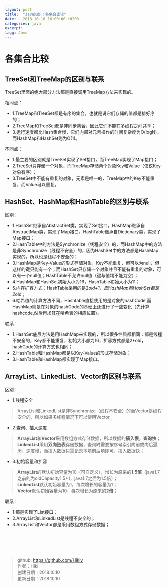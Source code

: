 ```yaml
---
layout: post
title:  "Java知识：各集合比较"
date:   2018-10-10 16:00:00 +0200
categories: java
excerpt: 
tagg: Java
---
```


# 各集合比较

## TreeSet和TreeMap的区别与联系

TreeSet里面的绝大部分方法都是直接调用TreeMap方法来实现的。

相同点：

- 1.TreeMap和TreeSet都是有序的集合，也就是说它们存储的值都是排好序的；
- 2.TreeMap和TreeSet都是非同步集合，因此它们不能在多线程之间共享；
- 3.运行速度都比Hash集合慢，它们内部对元素操作的时间复杂度为O(logN)，而HashMap和HashSet则为O(1)。

不同点：

- 1.最主要的区别就是TreeSet实现了Set接口，而TreeMap实现了Map接口；
- 2.TreeSet只存储一个对象，而TreeMap存储两个对象Key和Value（仅仅Key对象有序）；
- 3.TreeSet中不能有重复的对象，元素是唯一的，TreeMap中的Key不能重复，而Value可以重复。

## HashSet、HashMap和HashTable的区别与联系

区别：

- 1.HashSet继承自AbstractSet类，实现了Set接口，HashMap继承自AbstractMap类，实现了Map接口，HashTable继承自Dictionary类，实现了Map接口；
- 2.HashTable中的方法是Synchronize（线程安全）的，而HashMap中的方法是非Synchronize（线程不安全）的，因为HashSet中的方法都是HashMap实现的，所以也是线程不安全的；
- 3.HashMap是Key-Value的形式存储对象，Key不能重复，但可以为null，但这样的键只能有一个；而HashSet只存储一个对象并且不能有重复的对象，可以有一个null值；HashTable不允许null值（键与值均不能为空）；
- 4.HashMap和HashSet初始大小为16，HashTable初始大小为11；
- 5.内存扩容方式：HashTable采用的是2*old+1，而HashMap和HashSet都是2*old；
- 6.哈希值的计算方法不同，Hashtable直接使用的是对象的hashCode,而HashMap则是在对象的hashCode的基础上还进行了一些变化（先计算hashcode,然后再求其在哈希表的相应位置）。

联系：

- 1.HashSet底层方法是用HashMap来实现的，所以很多性质都相同：都是线程不安全的，Key都不能重复，初始大小都为16，扩容方式都是2*old，hashCode的计算方式也相同；
- 2.HashTable和HashMap都是以Key-Value的形式存储对象；
- 3.HashTable和HashMap都实现了Map接口。

## ArrayList、LinkedList、Vector的区别与联系

区别：

- 1.线程安全

> ArrayList和LinkedList是非Synchronize（线程不安全）的而Vector是线程安全的，所以如果多线程情况下可以使用Vector；

- 2.查询、插入速度

> **ArrayList**和**Vector**采用数组方式存储数据，所以数据的**插入慢，查询快**；**LinkedList**采用**双向链表**存储数据，查询时需要按序号索引向前或向后遍历，速度慢，而插入数据只需记录本项前后项即可，插入数据快；

- 3.初始容量和扩容

> **ArrayList**的默认初始容量为10（可自定义），增长为原来的**1.5倍**（java1.7之前的为oldCapacity1.5+1，java1.7之后为1.5倍）；  
> **LinkedList**默认初始容量为1，每次增长的容量为1；  
> **Vector**默认初始容量为10，每次增长为原来的**2倍**；

联系：

- 1.都是实现了List接口；
- 2.ArrayList和LinkedList是线程不安全的；
- 3.ArrayList和Vector都是采用数组方式存储数据；

<br /><br /><br /><br />
> github: https://github.com/Hikiy  
> 作者：Hiki  
> 创建日期：2018.10.10  
> 更新日期：2018.10.10
